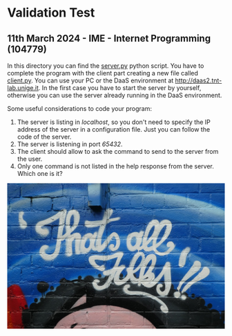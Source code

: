 # Validation Test
## 11th March 2024 - IME - Internet Programming (104779)

In this directory you can find the [server.py](server.py) python script.
You have to complete the program with the client part creating a new file called [client.py](client.py).
You can use your PC or the DaaS environment at http://daas2.tnt-lab.unige.it. In the first case you have to start the server by yourself, otherwise you can use the 
server already running in the DaaS environment.

Some useful considerations to code your program:
1. The server is listing in *localhost*, so you don't need to specify the IP address of the server in a configuration file.
   Just you can follow the code of the server.
2. The server is listening in port *65432*.
3. The client should allow to ask the command to send to the server from the user.
4. Only one command is not listed in the help response from the server. Which one is it?

![That's All Folks!](assets/thats_all_folks.jpg "That's All Folks!")
